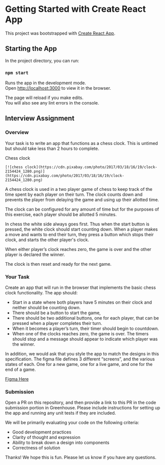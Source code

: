 # Getting Started with Create React App

This project was bootstrapped with [Create React App](https://github.com/facebook/create-react-app).

## Starting the App

In the project directory, you can run:

### `npm start`

Runs the app in the development mode.\
Open [http://localhost:3000](http://localhost:3000) to view it in the browser.

The page will reload if you make edits.\
You will also see any lint errors in the console.

## Interview Assignment

### Overview

Your task is to write an app that functions as a chess clock. This is untimed but should take less than 2 hours to complete.

Chess clock

	[![chess clock](https://cdn.pixabay.com/photo/2017/03/18/16/19/clock-2154424_1280.png)](https://cdn.pixabay.com/photo/2017/03/18/16/19/clock-2154424_1280.png)

A chess clock is used in a two player game of chess to keep track of the time spent by each player on their turn. The clock counts down and prevents the player from delaying the game and using up their allotted time.

The clock can be configured for any amount of time but for the purposes of this exercise, each player should be allotted 5 minutes.

In chess the white side always goes first. Thus when the start button is pressed, the white clock should start counting down. When a player makes a move and wants to end their turn, they press a button which stops their clock, and starts the other player's clock.

When either player’s clock reaches zero, the game is over and the other player is declared the winner.

The clock is then reset and ready for the next game.

### Your Task

Create an app that will run in the browser that implements the basic chess clock functionality. The app should: 
- Start in a state where both players have 5 minutes on their clock and neither should be counting down.
- There should be a button to start the game,
- There should be two additional buttons, one for each player, that can be pressed when a player completes their turn.
- When it becomes a player’s turn, their timer should begin to countdown. 
- When one of the clocks reaches zero, the game is over. The timers should stop and a message should appear to indicate which player was the winner.

In addition, we would ask that you style the app to match the designs in this specification. The figma file defines 3 different “screens”, and the various states of each. One for a new game, one for a live game, and one for the end of a game.

[Figma Here](https://www.figma.com/file/IeeF31cXCynNDukzzJMNyu/Chess-Clock?node-id=0%3A1)

### Submission

Open a PR on this repository, and then provide a link to this PR in the code submission portion in Greenhouse. Please include instructions for setting up the app and running any unit tests if they are included.

We will be primarily evaluating your code on the following criteria:

- Good development practices
- Clarity of thought and expression
- Ability to break down a design into components
- Correctness of solution

Thanks! We hope this is fun. Please let us know if you have any questions.




